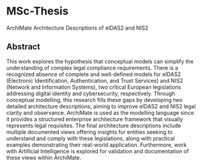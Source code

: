 # MSc-Thesis

ArchiMate Architecture Descriptions of eIDAS2 and NIS2

## Abstract

This work explores the hypothesis that conceptual models can simplify the understanding of complex legal compliance requirements. There is a recognized absence of complete and well-defined models for eIDAS2 (Electronic Identification, Authentication, and Trust Services) and NIS2 (Network and Information Systems), two critical European legislations addressing digital identity and cybersecurity, respectively. Through conceptual modelling, this research fills these gaps by developing two detailed architecture descriptions, aiming to improve eIDAS2 and NIS2 legal clarity and observance. ArchiMate is used as the modelling language since it provides a structured enterprise architecture framework that visually represents legal requisites. The final architecture descriptions include multiple documented views offering insights for entities seeking to understand and comply with these legislations, along with practical examples demonstrating their real-world application. Furthermore, work with Artificial Intelligence is explored for validation and documentation of these views within ArchiMate.
